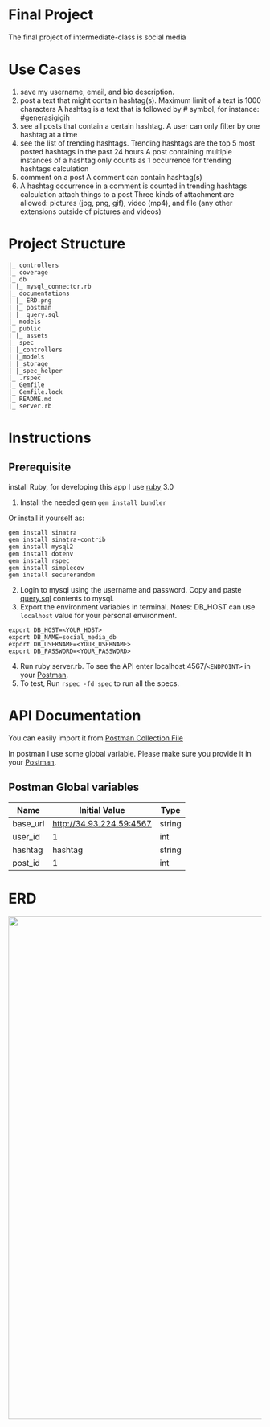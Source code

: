 # Final Project

The final project of intermediate-class is social media

# Use Cases
1. save my username, email, and bio description.
2. post a text that might contain hashtag(s).
    Maximum limit of a text is 1000 characters
    A hashtag is a text that is followed by # symbol, for instance: #generasigigih
4. see all posts that contain a certain hashtag.
    A user can only filter by one hashtag at a time
5. see the list of trending hashtags.
    Trending hashtags are the top 5 most posted hashtags in the past 24 hours
    A post containing multiple instances of a hashtag only counts as 1 occurrence for trending hashtags calculation
6. comment on a post
    A comment can contain hashtag(s)
7. A hashtag occurrence in a comment is counted in trending hashtags calculation
    attach things to a post
    Three kinds of attachment are allowed: pictures (jpg, png, gif), video (mp4), and file (any other extensions outside of pictures and videos)

# Project Structure
```
|_ controllers
|_ coverage
|_ db  
| |_ mysql_connector.rb  
|_ documentations
| |_ ERD.png 
| |_ postman
| |_ query.sql   
|_ models
|_ public
| |_ assets
|_ spec
| |_controllers
| |_models
| |_storage
| |_spec_helper
|_ .rspec
|_ Gemfile       
|_ Gemfile.lock       
|_ README.md
|_ server.rb     
```

# Instructions

## Prerequisite
install Ruby, for developing this app I use [ruby](https://www.ruby-lang.org/en/downloads/) 3.0

1. Install the needed gem
```gem install bundler```

Or install it yourself as: 
```
gem install sinatra
gem install sinatra-contrib
gem install mysql2
gem install dotenv
gem install rspec
gem install simplecov
gem install securerandom
```

2. Login to mysql using the username and password. Copy and paste <a href="documentations/query.sql">query.sql</a> contents to mysql.
3. Export the environment variables in terminal. Notes: DB_HOST can use `localhost` value for your personal environment.

```
export DB_HOST=<YOUR_HOST>          
export DB_NAME=social_media_db
export DB_USERNAME=<YOUR_USERNAME>
export DB_PASSWORD=<YOUR_PASSWORD>
```

4. Run ruby server.rb. To see the API enter localhost:4567/`<ENDPOINT>` in your [Postman](https://www.postman.com/downloads/).
5. To test, Run `rspec -fd spec` to run all the specs.

# API Documentation

You can easily import it from <a href="documentations/postman/Social-Media-API.postman_collection.json">Postman Collection File</a>

In postman I use some global variable. Please make sure you provide it in your [Postman](https://www.postman.com/downloads/).
## Postman Global variables

| Name | Initial Value | Type |
| ------ | ------ | ------ |
| base_url | http://34.93.224.59:4567 | string |
| user_id | 1 | int |
| hashtag | hashtag | string |
| post_id | 1 | int |


# ERD
<img src="documentations/ERD.png" width=1000>
